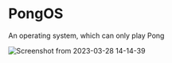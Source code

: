 # PongOS
An operating system, which can only play Pong 


![Screenshot from 2023-03-28 14-14-39](https://user-images.githubusercontent.com/118080823/229287288-bb13f27a-957f-4f70-9872-8e2bfa256b2d.png)
